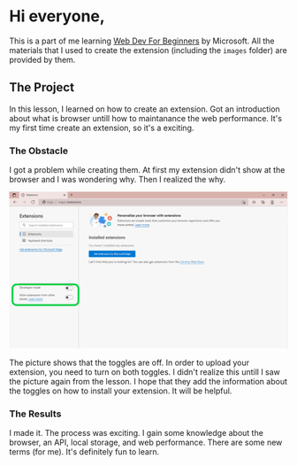 # Hi everyone,

This is a part of me learning [Web Dev For Beginners](https://github.com/microsoft/Web-Dev-For-Beginners) by Microsoft. All the materials that I used to create the extension (including the `images` folder) are provided by them.

## The Project

In this lesson, I learned on how to create an extension. Got an introduction about what is browser untill how to maintanance the web performance. It's my first time create an extension, so it's a exciting.

### The Obstacle

I got a problem while creating them. At first my extension didn't show at the browser and I was wondering why. Then I realized the why.

![A picture of Microsoft Edge extension page that has a square green line box on the botton left. Inside the box there are two toggles one is developer mode. And the other one is allows extensions from other stores](extension-page.png)

The picture shows that the toggles are off. In order to upload your extension, you need to turn on both toggles. I didn't realize this untill I saw the picture again from the lesson. I hope that they add the information about the toggles on how to install your extension. It will be helpful.

### The Results

I made it. The process was exciting. I gain some knowledge about the browser, an API, local storage, and web performance. There are some new terms (for me). It's definitely fun to learn.
